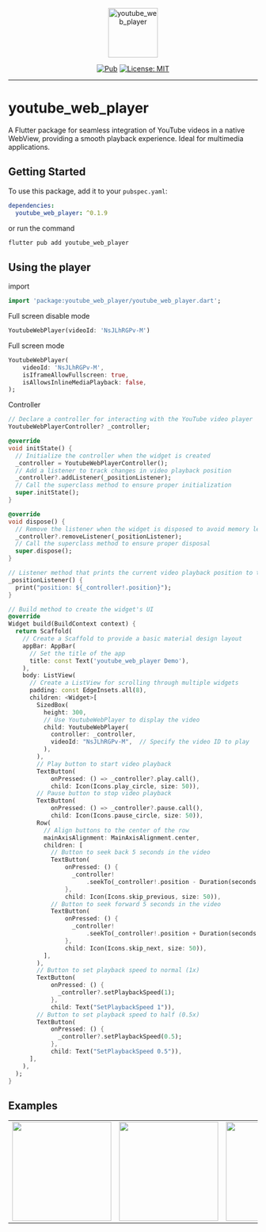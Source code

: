 <p align="center">
    <img src="https://i.ibb.co/rdQfwSg/icon-512.png" height="100" alt="youtube_web_player" />
</p>

<p align="center">
<a href="https://pub.dev/packages/youtube_web_player"><img src="https://img.shields.io/badge/pub-v0.1.8-blue" alt="Pub"></a>
<a href="https://opensource.org/licenses/MIT"><img src="https://img.shields.io/badge/license-MIT-purple.svg" alt="License: MIT"></a>
</p>

---

# youtube_web_player

A Flutter package for seamless integration of YouTube videos in a native WebView, providing a smooth playback experience. Ideal for multimedia applications.

## Getting Started

To use this package, add it to your `pubspec.yaml`:

```yaml
dependencies:
  youtube_web_player: ^0.1.9
```

or run the command

```bash
flutter pub add youtube_web_player
```

## Using the player

import

```dart
import 'package:youtube_web_player/youtube_web_player.dart';
```

Full screen disable mode

```dart
YoutubeWebPlayer(videoId: 'NsJLhRGPv-M')
```

Full screen mode

```dart
YoutubeWebPlayer(
    videoId: 'NsJLhRGPv-M',
    isIframeAllowFullscreen: true,
    isAllowsInlineMediaPlayback: false,
);
```

Controller

```dart
// Declare a controller for interacting with the YouTube video player
YoutubeWebPlayerController? _controller;

@override
void initState() {
  // Initialize the controller when the widget is created
  _controller = YoutubeWebPlayerController();
  // Add a listener to track changes in video playback position
  _controller?.addListener(_positionListener);
  // Call the superclass method to ensure proper initialization
  super.initState();
}

@override
void dispose() {
  // Remove the listener when the widget is disposed to avoid memory leaks
  _controller?.removeListener(_positionListener);
  // Call the superclass method to ensure proper disposal
  super.dispose();
}

// Listener method that prints the current video playback position to the console
_positionListener() {
  print("position: ${_controller!.position}");
}

// Build method to create the widget's UI
@override
Widget build(BuildContext context) {
  return Scaffold(
    // Create a Scaffold to provide a basic material design layout
    appBar: AppBar(
      // Set the title of the app
      title: const Text('youtube_web_player Demo'),
    ),
    body: ListView(
      // Create a ListView for scrolling through multiple widgets
      padding: const EdgeInsets.all(8),
      children: <Widget>[
        SizedBox(
          height: 300,
          // Use YoutubeWebPlayer to display the video
          child: YoutubeWebPlayer(
            controller: _controller,
            videoId: "NsJLhRGPv-M",  // Specify the video ID to play
          ),
        ),
        // Play button to start video playback
        TextButton(
            onPressed: () => _controller?.play.call(),
            child: Icon(Icons.play_circle, size: 50)),
        // Pause button to stop video playback
        TextButton(
            onPressed: () => _controller?.pause.call(),
            child: Icon(Icons.pause_circle, size: 50)),
        Row(
          // Align buttons to the center of the row
          mainAxisAlignment: MainAxisAlignment.center,
          children: [
            // Button to seek back 5 seconds in the video
            TextButton(
                onPressed: () {
                  _controller!
                      .seekTo(_controller!.position - Duration(seconds: 5));
                },
                child: Icon(Icons.skip_previous, size: 50)),
            // Button to seek forward 5 seconds in the video
            TextButton(
                onPressed: () {
                  _controller!
                      .seekTo(_controller!.position + Duration(seconds: 5));
                },
                child: Icon(Icons.skip_next, size: 50)),
          ],
        ),
        // Button to set playback speed to normal (1x)
        TextButton(
            onPressed: () {
              _controller?.setPlaybackSpeed(1);
            },
            child: Text("SetPlaybackSpeed 1")),
        // Button to set playback speed to half (0.5x)
        TextButton(
            onPressed: () {
              _controller?.setPlaybackSpeed(0.5);
            },
            child: Text("SetPlaybackSpeed 0.5")),
      ],
    ),
  );
}
```

## Examples

<div style="text-align: center">
    <table>
        <tr>
            <td style="text-align: center">
                <img src="https://i.ibb.co/HNgM4D1/image-19-12-24-11-58-1.png" width="200" alt=""/>
            </td>            
            <td style="text-align: center">
                <img src="https://i.ibb.co/rHBFtnJ/image-19-12-24-11-58-2.png" width="200" alt=""/>
            </td>
            <td style="text-align: center">
                <img src="https://i.ibb.co/R4Qt9PN/image-19-12-24-11-58.png" width="200" alt=""/>
            </td>
            <td style="text-align: center">
                <img src="https://i.ibb.co/jfGds0R/image-20-12-24-07-13.png" width="200" alt=""/>
            </td>
        </tr>
    </table>
</div>